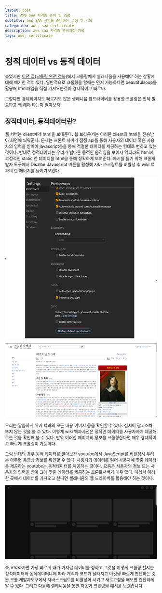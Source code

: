```yaml
---
layout: post
title: AWS SAA 자격증 준비 및 과정
subtitle: aws SAA 시험을 준비하는 과정 및 기록
categories: aws, saa-certificate
description: aws saa 자격증 준비과정 기록
tags: aws, certificate
---
```


# 정적 데이터 vs 동적 데이터

늦었지만 [이전 글(크롤링 완전 정복)](https://code-y-learner.github.io/python/2022/10/08/Python-tictactoe.html)에서 크롤링에서 셀레니움을 사용해야 하는 상황에 대해 얘기한 적이 있다. 일반적으로 크롤링을 할때는 먼저 가능하다면 beautifulsoup를 활용해 html파일을 직접 가져오는것이 경제적이고 빠르다.

그렇다면 경제적이지도 빠르지도 않은 셀레니움 웹드라이버를 활용한 크롤링은 언제 필요하고 왜 해야 하는지 알아보자

## 정적데이터, 동적데이터란?

웹 서버는 client에게 html을 보내준다. 웹 브라우저는 이러한 client의 html을 전송받아 화면에 띄워준다. 문제는 프론트 서버가 점점 api를 통해 사용자의 데이터 혹은 사용자의 입력을 받아야 javascript등을 통해 적절한 데이터를 제공하는 형태로 변하고 있는 것이다.
반대로 정적데이터는 우리가 별다른 동적인 움직임을 보이지 않더라도 html에 고정적인 static 한 데이터를 html을 통해 정확하게 보여준다. 예시를 들기 위해 크롬개발자 도구에서 Disalbe Javascript 버튼을 활성해 자바 스크립트를 비활성 후 wiki 백과의 한 페이지를 들어가보겠다.

![Untitled](/assets/images/2024-02-13/1.png)

![Untitled](/assets/images/2024-02-13/2.png)

우리는 깔끔하게 위키 백과의 모든 내용 이미지 등을 확인할 수 있다. 심지어 광고조차 뜨지 않는 것을 볼 수 있다. 이렇게 wiki 백과사전은 정적인 데이터를 사용자에게 제공해주는 것을 확인해 볼 수 있다. 만약 이러한 페이지의 정보를 크롤링한다면 매우 경제적이고 빠르게 크롤링이 가능하다.

그럼 반대의 경우 동적 데이터를 알아보자 youtube에서 JavaScript를 비활성시 우리는 아무런 동영상 정보를 확인할 수 없다. 사용자의 데이터를 읽어 사용자에 맞춤 데이터를 제공하는 youtube는 동적데이터를 제공하는 것이다. 요즘은 사용자의 정보 또는 사용자의 입력을 받아 그에 맞춘 데이터를 제공하는 프론트서버가 매우 많다. 따라서 이러한 곳에서 데이터를 가져오고 싶다면 셀레니움의 웹 드라이버를 활용해야 하는 것이다.

![Untitled](/assets/images/2024-02-13/3.png)

즉 요약하자면 가장 빠르게 내가 가져갈 데이터를 정하고 그것을 어떻게 크롤링 할지는 정적데이터와 동적데이터냐에 따라 계획과 코드가 달라지고 이것을 빠르게 판단하는 것은 크롬 개발자도구에서 자바스크립트를 비활성화 시키고 새로고침을 해보면 간단하게 알 수 있다. 그리고 다음에 셀레니움을 통한 자동화 크롤링을 예시를 보겠습니다.